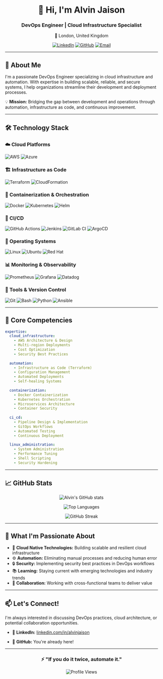 <div align="center">
  
# 👋 Hi, I'm Alvin Jaison

### DevOps Engineer | Cloud Infrastructure Specialist

📍 London, United Kingdom

[![LinkedIn](https://img.shields.io/badge/LinkedIn-0077B5?style=for-the-badge&logo=linkedin&logoColor=white)](https://linkedin.com/in/alvinjaison)
[![GitHub](https://img.shields.io/badge/GitHub-100000?style=for-the-badge&logo=github&logoColor=white)](https://github.com/alvinjaison)
[![Email](https://img.shields.io/badge/Email-D14836?style=for-the-badge&logo=gmail&logoColor=white)](mailto:alvinjaison@outlook.com)

</div>

---

## 🚀 About Me

I'm a passionate DevOps Engineer specializing in cloud infrastructure and automation. With expertise in building scalable, reliable, and secure systems, I help organizations streamline their development and deployment processes.

💡 **Mission:** Bridging the gap between development and operations through automation, infrastructure as code, and continuous improvement.

---

## 🛠️ Technology Stack

### ☁️ Cloud Platforms
![AWS](https://img.shields.io/badge/AWS-232F3E?style=for-the-badge&logo=amazon-aws&logoColor=white)
![Azure](https://img.shields.io/badge/Azure-0078D4?style=for-the-badge&logo=microsoft-azure&logoColor=white)

### 🏗️ Infrastructure as Code
![Terraform](https://img.shields.io/badge/Terraform-7B42BC?style=for-the-badge&logo=terraform&logoColor=white)
![CloudFormation](https://img.shields.io/badge/CloudFormation-FF4F00?style=for-the-badge&logo=amazon-aws&logoColor=white)

### 🐳 Containerization & Orchestration
![Docker](https://img.shields.io/badge/Docker-2496ED?style=for-the-badge&logo=docker&logoColor=white)
![Kubernetes](https://img.shields.io/badge/Kubernetes-326CE5?style=for-the-badge&logo=kubernetes&logoColor=white)
![Helm](https://img.shields.io/badge/Helm-0F1689?style=for-the-badge&logo=helm&logoColor=white)

### 🔄 CI/CD
![GitHub Actions](https://img.shields.io/badge/GitHub_Actions-2088FF?style=for-the-badge&logo=github-actions&logoColor=white)
![Jenkins](https://img.shields.io/badge/Jenkins-D24939?style=for-the-badge&logo=jenkins&logoColor=white)
![GitLab CI](https://img.shields.io/badge/GitLab_CI-FC6D26?style=for-the-badge&logo=gitlab&logoColor=white)
![ArgoCD](https://img.shields.io/badge/ArgoCD-EF7B4D?style=for-the-badge&logo=argo&logoColor=white)

### 🐧 Operating Systems
![Linux](https://img.shields.io/badge/Linux-FCC624?style=for-the-badge&logo=linux&logoColor=black)
![Ubuntu](https://img.shields.io/badge/Ubuntu-E95420?style=for-the-badge&logo=ubuntu&logoColor=white)
![Red Hat](https://img.shields.io/badge/Red%20Hat-EE0000?style=for-the-badge&logo=red-hat&logoColor=white)

### 📊 Monitoring & Observability
![Prometheus](https://img.shields.io/badge/Prometheus-E6522C?style=for-the-badge&logo=prometheus&logoColor=white)
![Grafana](https://img.shields.io/badge/Grafana-F46800?style=for-the-badge&logo=grafana&logoColor=white)
![Datadog](https://img.shields.io/badge/Datadog-632CA6?style=for-the-badge&logo=datadog&logoColor=white)

### 🔧 Tools & Version Control
![Git](https://img.shields.io/badge/Git-F05032?style=for-the-badge&logo=git&logoColor=white)
![Bash](https://img.shields.io/badge/Bash-4EAA25?style=for-the-badge&logo=gnu-bash&logoColor=white)
![Python](https://img.shields.io/badge/Python-3776AB?style=for-the-badge&logo=python&logoColor=white)
![Ansible](https://img.shields.io/badge/Ansible-EE0000?style=for-the-badge&logo=ansible&logoColor=white)

---

## 💼 Core Competencies

```yaml
expertise:
  cloud_infrastructure:
    - AWS Architecture & Design
    - Multi-region Deployments
    - Cost Optimization
    - Security Best Practices
  
  automation:
    - Infrastructure as Code (Terraform)
    - Configuration Management
    - Automated Deployments
    - Self-healing Systems
  
  containerization:
    - Docker Containerization
    - Kubernetes Orchestration
    - Microservices Architecture
    - Container Security
  
  ci_cd:
    - Pipeline Design & Implementation
    - GitOps Workflows
    - Automated Testing
    - Continuous Deployment
  
  linux_administration:
    - System Administration
    - Performance Tuning
    - Shell Scripting
    - Security Hardening
```

---

## 📈 GitHub Stats

<div align="center">
  
![Alvin's GitHub stats](https://github-readme-stats.vercel.app/api?username=alvinjaison&show_icons=true&theme=radical&hide_border=true&count_private=true)

![Top Languages](https://github-readme-stats.vercel.app/api/top-langs/?username=alvinjaison&layout=compact&theme=radical&hide_border=true)

![GitHub Streak](https://github-readme-streak-stats.herokuapp.com/?user=alvinjaison&theme=radical&hide_border=true)

</div>

---

## 🎯 What I'm Passionate About

- 🚀 **Cloud Native Technologies:** Building scalable and resilient cloud infrastructure
- ⚙️ **Automation:** Eliminating manual processes and reducing human error
- 🔒 **Security:** Implementing security best practices in DevOps workflows
- 📚 **Learning:** Staying current with emerging technologies and industry trends
- 🤝 **Collaboration:** Working with cross-functional teams to deliver value

---

## 📫 Let's Connect!

I'm always interested in discussing DevOps practices, cloud architecture, or potential collaboration opportunities.

- 💼 **LinkedIn:** [linkedin.com/in/alvinjaison](https://linkedin.com/in/alvinjaison)

- 🐙 **GitHub:** You're already here!

---

<div align="center">

### ⚡ "If you do it twice, automate it."

![Profile Views](https://komarev.com/ghpvc/?username=alvinjaison&color=blueviolet&style=for-the-badge)

</div>
